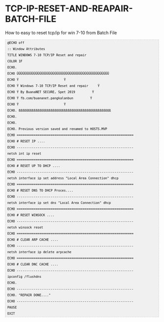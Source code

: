 # TCP-IP-RESET-AND-REAPAIR-BATCH-FILE
How to easy to reset tcp/ip for win 7-10 from Batch File

<pre  style="font-family:arial;font-size:12px;border:1px dashed #CCCCCC;width:99%;height:auto;overflow:auto;background:#f0f0f0;;background-image:URL(http://2.bp.blogspot.com/_z5ltvMQPaa8/SjJXr_U2YBI/AAAAAAAAAAM/46OqEP32CJ8/s320/codebg.gif);padding:0px;color:#000000;text-align:left;line-height:20px;"><code style="color:#000000;word-wrap:normal;"> @ECHO off  
 :: Window Attributes  
 TITLE WINDOWS 7-10 TCP/IP Reset and repair  
 COLOR 1F  
 ECHO.  
 ECHO ÜÜÜÜÜÜÜÜÜÜÜÜÜÜÜÜÜÜÜÜÜÜÜÜÜÜÜÜÜÜÜÜÜÜÜÜÜÜÜÜÜÜÜÜÜÜÜÜÜ  
 ECHO Ý                        Ý  
 ECHO Ý Windows 7-10 TCP/IP Reset and repair     Ý  
 ECHO Ý By BuanaNET SECURE, Spet 2019         Ý  
 ECHO Ý fb.com/buananet.pangkalanbun         Ý  
 ECHO Ý                        Ý  
 ECHO. ßßßßßßßßßßßßßßßßßßßßßßßßßßßßßßßßßßßßßßßßßßßßßßßßß  
 ECHO.  
 ECHO.  
 ECHO. Previous version saved and renamed to HOSTS.MVP  
 ECHO ==============================================================  
 ECHO # RESET IP ....  
 ECHO --------------------------------------------------------------  
 netsh int ip reset  
 ECHO ==============================================================  
 ECHO # RESET UP TO DHCP ....  
 ECHO --------------------------------------------------------------  
 netsh interface ip set address "Local Area Connection" dhcp  
 ECHO ==============================================================  
 ECHO # RESET DNS TO DHCP Proces....  
 ECHO --------------------------------------------------------------  
 netsh interface ip set dns "Local Area Connection" dhcp  
 ECHO ==============================================================  
 ECHO # RESET WINSOCK ....  
 ECHO --------------------------------------------------------------  
 netsh winsock reset  
 ECHO ==============================================================  
 ECHO # CLEAR ARP CACHE ....  
 ECHO --------------------------------------------------------------  
 netsh interface ip delete arpcache  
 ECHO ==============================================================  
 ECHO # CLEAR DNC CACHE ....  
 ECHO --------------------------------------------------------------  
 ipconfig /flushdns  
 ECHO.   
 ECHO --------------------------------------------------------------  
 ECHO. "REPAIR DONE...."  
 ECHO --------------------------------------------------------------  
 PAUSE  
 EXIT  
</code></pre>
